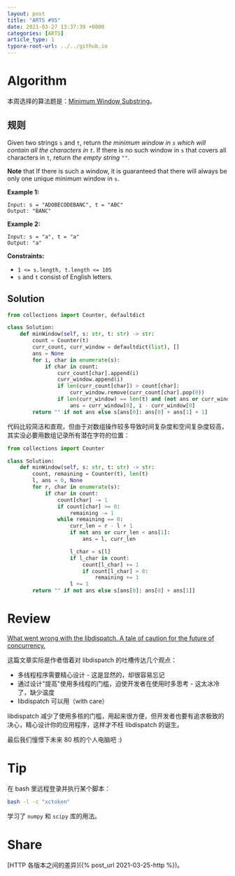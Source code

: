 ```yaml
---
layout: post
title: "ARTS #95"
date: 2021-03-27 13:37:39 +0800
categories: [ARTS]
article_type: 1
typora-root-url: ../../github.io
---
```



# Algorithm

本周选择的算法题是：[Minimum Window Substring](https://leetcode.com/problems/minimum-window-substring/)。


## 规则

Given two strings `s` and `t`, return *the minimum window in `s` which will contain all the characters in `t`*. If there is no such window in `s` that covers all characters in `t`, return *the empty string `""`*.

**Note** that If there is such a window, it is guaranteed that there will always be only one unique minimum window in `s`.

 

**Example 1:**

```
Input: s = "ADOBECODEBANC", t = "ABC"
Output: "BANC"
```

**Example 2:**

```
Input: s = "a", t = "a"
Output: "a"
```

 

**Constraints:**

- `1 <= s.length, t.length <= 105`
- `s` and `t` consist of English letters.

## Solution

```python
from collections import Counter, defaultdict

class Solution:
    def minWindow(self, s: str, t: str) -> str:
        count = Counter(t)
        curr_count, curr_window = defaultdict(list), []
        ans = None
        for i, char in enumerate(s):
            if char in count:
                curr_count[char].append(i)
                curr_window.append(i)
                if len(curr_count[char]) > count[char]:
                    curr_window.remove(curr_count[char].pop(0))
                if len(curr_window) == len(t) and (not ans or curr_window[-1] - curr_window[0] < ans[1]):
                    ans = curr_window[0], i - curr_window[0]
        return "" if not ans else s[ans[0]: ans[0] + ans[1] + 1]
```

代码比较简洁和直观，但由于对数组操作较多导致时间复杂度和空间复杂度较高，其实没必要用数组记录所有潜在字符的位置：

```python
from collections import Counter

class Solution:
    def minWindow(self, s: str, t: str) -> str:
        count, remaining = Counter(t), len(t)
        l, ans = 0, None
        for r, char in enumerate(s):
            if char in count:
                count[char] -= 1
                if count[char] >= 0:
                    remaining -= 1
                while remaining == 0:
                    curr_len = r - l + 1
                    if not ans or curr_len < ans[1]:
                        ans = l, curr_len

                    l_char = s[l]
                    if l_char in count:
                        count[l_char] += 1
                        if count[l_char] > 0:
                            remaining += 1
                    l += 1
        return "" if not ans else s[ans[0]: ans[0] + ans[1]]
```

# Review

[What went wrong with the libdispatch. A tale of caution for the future of concurrency.](https://tclementdev.com/posts/what_went_wrong_with_the_libdispatch.html)

这篇文章实际是作者借着对 libdispatch 的吐槽传达几个观点：

- 多线程程序需要精心设计 - 这是显然的，却很容易忘记
- 通过设计"提高"使用多线程的门槛，迫使开发者在使用时多思考 - 这太冰冷了，缺少温度
- libdispatch 可以用（with care）

libdispatch 减少了使用多核的门槛，用起来很方便，但开发者也要有追求极致的决心，精心设计你的应用程序，这样才不枉 libdispatch 的诞生。

最后我们憧憬下未来 80 核的个人电脑吧 :)

# Tip

在 bash 里远程登录并执行某个脚本：

```bash
bash -l -c "xctoken"
```

学习了 `numpy` 和 `scipy` 库的用法。

# Share

[HTTP 各版本之间的差异]({% post_url 2021-03-25-http %})。